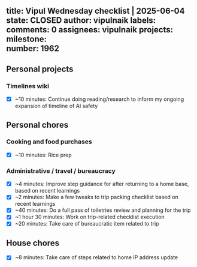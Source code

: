 title:	Vipul Wednesday checklist | 2025-06-04
state:	CLOSED
author:	vipulnaik
labels:	
comments:	0
assignees:	vipulnaik
projects:	
milestone:	
number:	1962
--
## Personal projects

### Timelines wiki

- [x] ~10 minutes: Continue doing reading/research to inform my ongoing expansion of timeline of AI safety

## Personal chores

### Cooking and food purchases

- [x] ~10 minutes: Rice prep

### Administrative / travel / bureaucracy

- [x] ~4 minutes: Improve step guidance for after returning to a home base, based on recent learnings
- [x] ~2 minutes: Make a few tweaks to trip packing checklist based on recent learnings
- [x] ~40 minutes: Do a full pass of toiletries review and planning for the trip
- [x] ~1 hour 30 minutes: Work on trip-related checklist execution
- [x] ~20 minutes: Take care of bureaucratic item related to trip

## House chores

- [x] ~8 minutes: Take care of steps related to home IP address update
